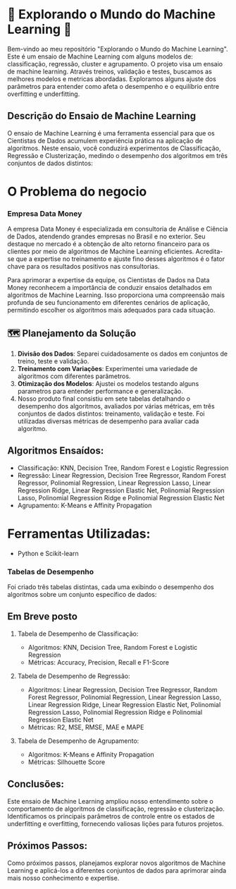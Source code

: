 # 🚀 Explorando o Mundo do Machine Learning 🤖

Bem-vindo ao meu repositório "Explorando o Mundo do Machine Learning". Este é um ensaio de Machine Learning com alguns modelos de: classificação, regressão, cluster e agrupamento.
O projeto visa um ensaio de machine learning. Através treinos, validação e testes, buscamos as melhores modelos e metricas abordadas. Exploramos alguns ajuste dos parâmetros para entender como afeta o desempenho e o equilíbrio entre overfitting e underfitting.

## Descrição do Ensaio de Machine Learning

O ensaio de Machine Learning é uma ferramenta essencial para que os Cientistas de Dados acumulem experiência prática na aplicação de algoritmos. Neste ensaio, você conduzirá experimentos de Classificação, Regressão e Clusterização, medindo o desempenho dos algoritmos em três conjuntos de dados distintos:

# O Problema do negocio
### Empresa Data Money
A empresa Data Money é especializada em consultoria de Análise e Ciência de Dados, atendendo grandes empresas no Brasil e no exterior. Seu destaque no mercado é a obtenção de alto retorno financeiro para os clientes por meio de algoritmos de Machine Learning eficientes. Acredita-se que a expertise no treinamento e ajuste fino desses algoritmos é o fator chave para os resultados positivos nas consultorias.

Para aprimorar a expertise da equipe, os Cientistas de Dados na Data Money reconhecem a importância de conduzir ensaios detalhados em algoritmos de Machine Learning. Isso proporciona uma compreensão mais profunda de seu funcionamento em diferentes cenários de aplicação, permitindo escolher os algoritmos mais adequados para cada situação.

## 🗺️ Planejamento da Solução

1. **Divisão dos Dados**: Separei cuidadosamente os dados em conjuntos de treino, teste e validação.
2. **Treinamento com Variações**: Experimentei uma variedade de algoritmos com diferentes parâmetros.
3. **Otimização dos Modelos**: Ajustei os modelos testando alguns parametros para entender performance e generalização.
4. Nosso produto final consistiu em sete tabelas detalhando o desempenho dos algoritmos, avaliados por várias métricas, em três conjuntos de dados distintos: treinamento, validação e teste.
Foi utilizadas diversas métricas de desempenho para avaliar cada algoritmo.

## Algoritmos Ensaídos:
* Classificação: KNN, Decision Tree, Random Forest e Logistic Regression
* Regressão: Linear Regression, Decision Tree Regressor, Random Forest Regressor, Polinomial Regression, Linear Regression Lasso, Linear Regression Ridge, Linear Regression Elastic Net, Polinomial Regression Lasso, Polinomial Regression Ridge e Polinomial Regression Elastic Net
* Agrupamento: K-Means e Affinity Propagation

# Ferramentas Utilizadas:
* Python e Scikit-learn

### Tabelas de Desempenho

Foi criado três tabelas distintas, cada uma exibindo o desempenho dos algoritmos sobre um conjunto específico de dados:

## Em Breve posto

1. Tabela de Desempenho de Classificação:
   - Algoritmos: KNN, Decision Tree, Random Forest e Logistic Regression
   - Métricas: Accuracy, Precision, Recall e F1-Score

2. Tabela de Desempenho de Regressão:
   - Algoritmos: Linear Regression, Decision Tree Regressor, Random Forest Regressor, Polinomial Regression, Linear Regression Lasso, Linear Regression Ridge, Linear Regression Elastic Net, Polinomial Regression Lasso, Polinomial Regression Ridge e Polinomial Regression Elastic Net
   - Métricas: R2, MSE, RMSE, MAE e MAPE

3. Tabela de Desempenho de Agrupamento:
   - Algoritmos: K-Means e Affinity Propagation
   - Métricas: Silhouette Score

## Conclusões:
Este ensaio de Machine Learning ampliou nosso entendimento sobre o comportamento de algoritmos de classificação, regressão e clusterização. Identificamos os principais parâmetros de controle entre os estados de underfitting e overfitting, fornecendo valiosas lições para futuros projetos.

## Próximos Passos:
Como próximos passos, planejamos explorar novos algoritmos de Machine Learning e aplicá-los a diferentes conjuntos de dados para aprimorar ainda mais nosso conhecimento e expertise.


